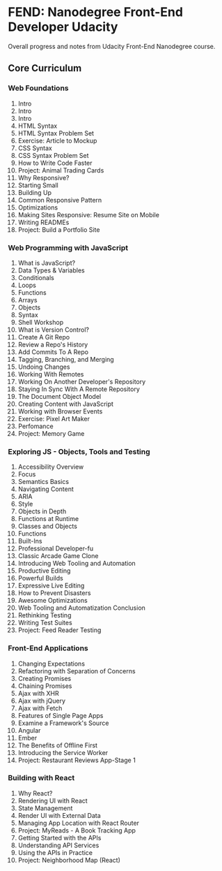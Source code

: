 # FEND: Nanodegree Front-End Developer Udacity
Overall progress and notes from Udacity Front-End Nanodegree course.

## Core Curriculum

### Web Foundations
1. Intro
2. Intro
3. Intro
4. HTML Syntax
5. HTML Syntax Problem Set
6. Exercise: Article to Mockup
7. CSS Syntax
8. CSS Syntax Problem Set
9. How to Write Code Faster
10. Project: Animal Trading Cards
11. Why Responsive?
12. Starting Small
13. Building Up
14. Common Responsive Pattern
15. Optimizations
16. Making Sites Responsive: Resume Site on Mobile
17. Writing READMEs
18. Project: Build a Portfolio Site

### Web Programming with JavaScript
1. What is JavaScript?
2. Data Types & Variables
3. Conditionals
4. Loops
5. Functions
6. Arrays
7. Objects
8. Syntax
9. Shell Workshop
10. What is Version Control?
11. Create A Git Repo
12. Review a Repo's History
13. Add Commits To A Repo
14. Tagging, Branching, and Merging
15. Undoing Changes
16. Working With Remotes
17. Working On Another Developer's Repository
18. Staying In Sync With A Remote Repository
19. The Document Object Model
20. Creating Content with JavaScript
21. Working with Browser Events
22. Exercise: Pixel Art Maker
23. Perfomance
24. Project: Memory Game

### Exploring JS - Objects, Tools and Testing
1. Accessibility Overview
2. Focus
3. Semantics Basics
4. Navigating Content
5. ARIA
6. Style
7. Objects in Depth
8. Functions at Runtime
9. Classes and Objects
10. Functions
11. Built-Ins
12. Professional Developer-fu
13. Classic Arcade Game Clone
14. Introducing Web Tooling and Automation
15. Productive Editing
16. Powerful Builds
17. Expressive Live Editing
18. How to Prevent Disasters
19. Awesome Optimizations
20. Web Tooling and Automatization Conclusion
21. Rethinking Testing
22. Writing Test Suites
23. Project: Feed Reader Testing

### Front-End Applications
1. Changing Expectations
2. Refactoring with Separation of Concerns
3. Creating Promises
4. Chaining Promises
5. Ajax with XHR
6. Ajax with jQuery
7. Ajax with Fetch
8. Features of Single Page Apps
9. Examine a Framework's Source
10. Angular
11. Ember
12. The Benefits of Offline First
13. Introducing the Service Worker
14. Project: Restaurant Reviews App-Stage 1

### Building with React
1. Why React? 
2. Rendering UI with React
3. State Management
4. Render UI with External Data
5. Managing App Location with React Router
6. Project: MyReads - A Book Tracking App
7. Getting Started with the APIs
8. Understanding API Services
9. Using the APIs in Practice
10. Project: Neighborhood Map (React)

